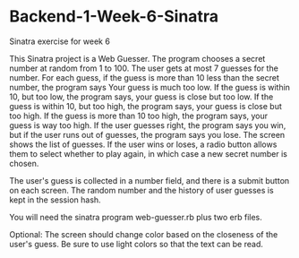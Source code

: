# Backend-1-Week-6-Sinatra
Sinatra exercise for week 6

This Sinatra project is a Web Guesser.  The program chooses a secret number at random from 1 to 100.  The user gets at most 7 guesses for the number.  For each guess, if the guess is more than 10 less than the secret number, the program says Your guess is much too low.  If the guess is within 10, but too low, the program says, your guess is close but too low.  If the guess is within 10, but too high, the program says, your guess is close but too high.  If the guess is more than 10 too high, the program says, your guess is way too high.  If the user guesses right, the program says you win, but if the user runs out of guesses, the program says you lose.  The screen shows the list of guesses.  If the user wins or loses, a radio button allows them to select whether to play again, in which case a new secret number is chosen.

The user's guess is collected in a number field, and there is a submit button on each screen.  The random number and the history of user guesses is kept in the session hash.

You will need the sinatra program web-guesser.rb plus two erb files.

Optional: The screen should change color based on the closeness of the user's guess.  Be sure to use light colors so that the text can be read.

